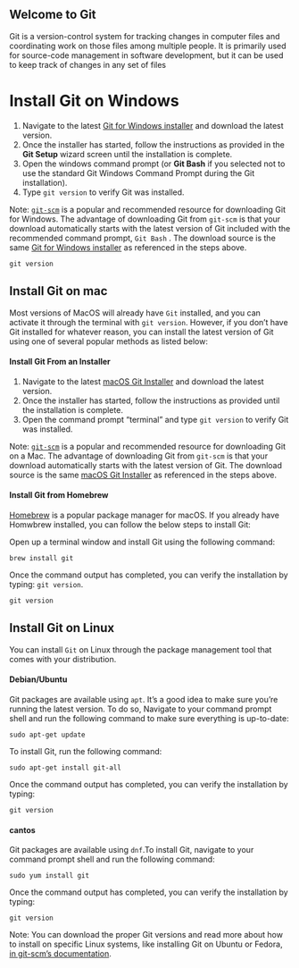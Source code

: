 <h2 id="welcome-to-git">Welcome to Git</h2>
<p>Git is a version-control system for tracking changes in computer files and coordinating work on those files among multiple people. It is primarily used for source-code management in software development, but it can be used to keep track of changes in any set of files</p>
<h1 id="install-git-on-windows">Install Git on Windows</h1>
<ol>
<li>Navigate to the latest  <a href="https://gitforwindows.org/">Git for Windows installer</a>  and download the latest version.</li>
<li>Once the installer has started, follow the instructions as provided in the  <strong>Git Setup</strong>  wizard screen until the installation is complete.</li>
<li>Open the windows command prompt (or  <strong>Git Bash</strong>  if you selected not to use the standard Git Windows Command Prompt during the Git installation).</li>
<li>Type  <code>git version</code>  to verify Git was installed.</li>
</ol>
<p>Note:  <a href="https://git-scm.com/download/win"><code>git-scm</code></a>  is a popular and recommended resource for downloading Git for Windows. The advantage of downloading Git from  <code>git-scm</code>  is that your download automatically starts with the latest version of Git included with the recommended command prompt,  <code>Git Bash</code>  . The download source is the same  <a href="https://gitforwindows.org/">Git for Windows installer</a>  as referenced in the steps above.</p>
<pre><code>git version
</code></pre>
<h2 id="install-git-on-mac">Install Git on mac</h2>
<p>Most versions of MacOS will already have  <code>Git</code>  installed, and you can activate it through the terminal with  <code>git version</code>. However, if you don’t have Git installed for whatever reason, you can install the latest version of Git using one of several popular methods as listed below:</p>
<h4 id="install-git-from-an-installer"><a href="https://github.com/git-guides/install-git#install-git-from-an-installer"></a>Install Git From an Installer</h4>
<ol>
<li>Navigate to the latest  <a href="https://sourceforge.net/projects/git-osx-installer/files/git-2.23.0-intel-universal-mavericks.dmg/download?use_mirror=autoselect">macOS Git Installer</a>  and download the latest version.</li>
<li>Once the installer has started, follow the instructions as provided until the installation is complete.</li>
<li>Open the command prompt “terminal” and type  <code>git version</code>  to verify Git was installed.</li>
</ol>
<p>Note:  <a href="https://git-scm.com/download/mac"><code>git-scm</code></a>  is a popular and recommended resource for downloading Git on a Mac. The advantage of downloading Git from  <code>git-scm</code>  is that your download automatically starts with the latest version of Git. The download source is the same  <a href="https://sourceforge.net/projects/git-osx-installer/files/git-2.23.0-intel-universal-mavericks.dmg/download?use_mirror=autoselect">macOS Git Installer</a>  as referenced in the steps above.</p>
<h4 id="install-git-from-homebrew"><a href="https://github.com/git-guides/install-git#install-git-from-homebrew"></a>Install Git from Homebrew</h4>
<p><a href="https://brew.sh/">Homebrew</a>  is a popular package manager for macOS. If you already have Homwbrew installed, you can follow the below steps to install Git:</p>
<p>Open up a terminal window and install Git using the following command:</p>
<pre><code>brew install git
</code></pre>
<p>Once the command output has completed, you can verify the installation by typing:  <code>git version</code>.</p>
<pre><code>git version
</code></pre>
<h2 id="install-git-on-linux">Install Git on Linux</h2>
<p>You can install  <code>Git</code>  on Linux through the package management tool that comes with your distribution.</p>
<h4 id="debianubuntu"><a href="https://github.com/git-guides/install-git#debianubuntu"></a>Debian/Ubuntu</h4>
<p>Git packages are available using <code>apt</code>. It’s a good idea to make sure you’re running the latest version. To do so, Navigate to your command prompt shell and run the following command to make sure everything is up-to-date:</p>
<pre><code>sudo apt-get update
</code></pre>
<p>To install Git, run the following command:</p>
<pre><code>sudo apt-get install git-all
</code></pre>
<p>Once the command output has completed, you can verify the installation by typing:</p>
<pre><code>git version
</code></pre>
<h4 id="cantos">cantos</h4>
<p>Git packages are available using  <code>dnf</code>.To install Git, navigate to your command prompt shell and run the following command:</p>
<pre><code>sudo yum install git
</code></pre>
<p>Once the command output has completed, you can verify the installation by typing:</p>
<pre><code>git version
</code></pre>
<p>Note: You can download the proper Git versions and read more about how to install on specific Linux systems, like installing Git on Ubuntu or Fedora,  <a href="https://git-scm.com/download/linux">in git-scm’s documentation</a>.</p>

